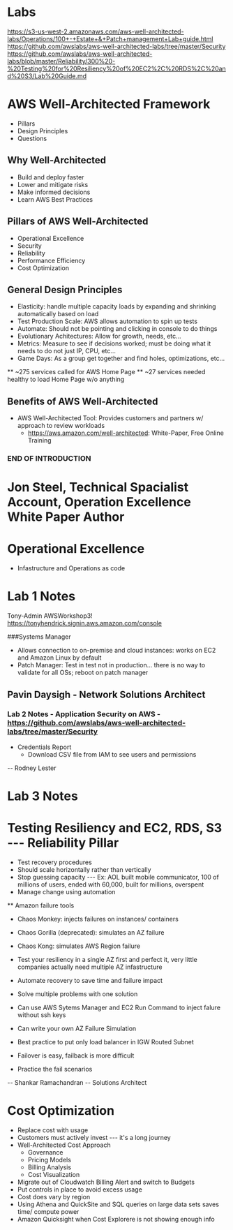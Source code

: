 # Labs
https://s3-us-west-2.amazonaws.com/aws-well-architected-labs/Operations/100+-+Estate+&+Patch+management+Lab+guide.html
https://github.com/awslabs/aws-well-architected-labs/tree/master/Security
https://github.com/awslabs/aws-well-architected-labs/blob/master/Reliability/300%20-%20Testing%20for%20Resiliency%20of%20EC2%2C%20RDS%2C%20and%20S3/Lab%20Guide.md


# AWS Well-Architected Framework

* Pillars
* Design Principles
* Questions

## Why Well-Architected

* Build and deploy faster
* Lower and mitigate risks
* Make informed decisions
* Learn AWS Best Practices

## Pillars of AWS Well-Architected

* Operational Excellence
* Security
* Reliability
* Performance Efficiency
* Cost Optimization

## General Design Principles

* Elasticity: handle multiple capacity loads by expanding and shrinking automatically based on load
* Test Production Scale: AWS allows automation to spin up tests
* Automate: Should not be pointing and clicking in console to do things
* Evolutionary Achitectures: Allow for growth, needs, etc...
* Metrics: Measure to see if decisions worked; must be doing what it needs to do not just IP, CPU, etc...
* Game Days: As a group get together and find holes, optimizations, etc...

** ~275 services called for AWS Home Page
** ~27 services needed healthy to load Home Page w/o anything

## Benefits of AWS Well-Architected

* AWS Well-Architected Tool: Provides customers and partners w/ approach to review workloads
  * https://aws.amazon.com/well-architected: White-Paper, Free Online Training




### END OF INTRODUCTION



# Jon Steel, Technical Spacialist Account, Operation Excellence White Paper Author

# Operational Excellence

* Infastructure and Operations as code


# Lab 1 Notes

Tony-Admin
AWSWorkshop3!
https://tonyhendrick.signin.aws.amazon.com/console

###Systems Manager
   
* Allows connection to on-premise and cloud instances: works on EC2 and Amazon Linux by default
* Patch Manager: Test in test not in production... there is no way to validate for all OSs; reboot on patch manager


## Pavin Daysigh - Network Solutions Architect

### Lab 2 Notes - Application Security on AWS - https://github.com/awslabs/aws-well-architected-labs/tree/master/Security

* Credentials Report
  * Download CSV file from IAM to see users and permissions





-- Rodney Lester

# Lab 3 Notes
# Testing Resiliency and EC2, RDS, S3 --- Reliability Pillar

* Test recovery procedures
* Should scale horizontally rather than vertically
* Stop guessing capacity --- Ex: AOL built mobile communicator, 100 of millions of users, ended with 60,000, built for millions, overspent
* Manage change using automation

** Amazon failure tools

* Chaos Monkey: injects failures on instances/ containers
* Chaos Gorilla (deprecated): simulates an AZ failure
* Chaos Kong: simulates AWS Region failure

* Test your resiliency in a single AZ first and perfect it, very little companies actually need multiple AZ infastructure

* Automate recovery to save time and failure impact
* Solve multiple problems with one solution

* Can use AWS Sytems Manager and EC2 Run Command to inject falure without ssh keys
* Can write your own AZ Failure Simulation


*  Best practice to put only load balancer in IGW Routed Subnet

* Failover is easy, failback is more difficult
* Practice the fail scenarios


-- Shankar Ramachandran -- Solutions Architect

# Cost Optimization

* Replace cost with usage
* Customers must actively invest --- it's a long journey
* Well-Architected Cost Approach
  * Governance
  * Pricing Models
  * Billing Analysis
  * Cost Visualization
* Migrate out of Cloudwatch Billing Alert and switch to Budgets
* Put controls in place to avoid excess usage
* Cost does vary by region
* Using Athena and QuickSite and SQL queries on large data sets saves time/ compute power
* Amazon Quicksight when Cost Explorere is not showing enough info